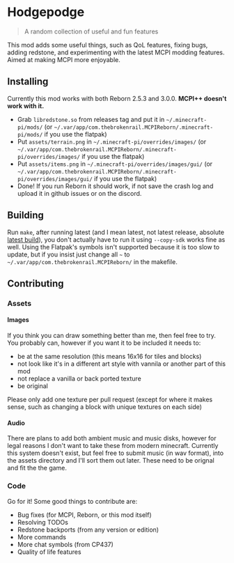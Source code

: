 # Hodgepodge

> A random collection of useful and fun features

This mod adds some useful things, such as QoL features, fixing bugs, adding redstone, and experimenting with the latest MCPI modding features. Aimed at making MCPI more enjoyable.

## Installing

Currently this mod works with both Reborn 2.5.3 and 3.0.0. **MCPI++ doesn't work with it.**

- Grab `libredstone.so` from releases tag and put it in `~/.minecraft-pi/mods/` (or `~/.var/app/com.thebrokenrail.MCPIReborn/.minecraft-pi/mods/` if you use the flatpak)
- Put `assets/terrain.png` in `~/.minecraft-pi/overrides/images/` (or `~/.var/app/com.thebrokenrail.MCPIReborn/.minecraft-pi/overrides/images/` if you use the flatpak)
- Put `assets/items.png` in `~/.minecraft-pi/overrides/images/gui/` (or `~/.var/app/com.thebrokenrail.MCPIReborn/.minecraft-pi/overrides/images/gui/` if you use the flatpak)
- Done! If you run Reborn it should work, if not save the crash log and upload it in github issues or on the discord.

## Building

Run `make`, after running latest (and I mean latest, not latest release, absolute [latest build](https://gitea.thebrokenrail.com/minecraft-pi-reborn/minecraft-pi-reborn/actions)), you don't actually have to run it using `--copy-sdk` works fine as well. Using the Flatpak's symbols isn't supported because it is too slow to update, but if you insist just change all `~` to `~/.var/app/com.thebrokenrail.MCPIReborn/` in the makefile.

## Contributing

### Assets

#### Images

If you think you can draw something better than me, then feel free to try. You probably can, however if you want it to be included it needs to:

- be at the same resolution (this means 16x16 for tiles and blocks)
- not look like it's in a different art style with vannila or another part of this mod
- not replace a vanilla or back ported texture
- be original

Please only add one texture per pull request (except for where it makes sense, such as changing a block with unique textures on each side)

#### Audio

There are plans to add both ambient music and music disks, however for legal reasons I don't want to take these from modern minecraft. Currently this system doesn't exist, but feel free to submit music (in wav format), into the assets directory and I'll sort them out later. These need to be orignal and fit the the game.

### Code

Go for it! Some good things to contribute are:

- Bug fixes (for MCPI, Reborn, or this mod itself)
- Resolving TODOs
- Redstone backports (from any version or edition)
- More commands
- More chat symbols (from CP437)
- Quality of life features

